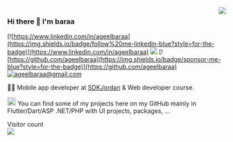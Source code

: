 <img align='right' src="https://github-readme-stats.vercel.app/api?username=ageelbaraa&show_icons=true&theme=synthwave">

### Hi there 👋 I'm baraa

[![https://www.linkedin.com/in/ageelbaraa](https://img.shields.io/badge/follow%20me-linkedin-blue?style=for-the-badge)](https://www.linkedin.com/in/ageelbaraa)
[![](https://img.shields.io/badge/visit-website-orange?style=for-the-badge)]()
[![https://github.com/ageelbaraa](https://img.shields.io/badge/sponsor-me-blue?style=for-the-badge)](https://github.com/ageelbaraa)
[![ageelbaraa@gmail.com](https://img.shields.io/static/v1?label=email&message=me&color=red&logo=gmail&style=for-the-badge&logoColor=white)](mailto:ageelbaraa@gmail.com)

👨‍💻 Mobile app developer at [SDKJordan](https://sdkjordan.com/) & Web developer course.

<img src="https://cdn.worldvectorlogo.com/logos/flutter-logo.svg" alt="Flutter" width="20" height="20"> You can find some of my projects here on my GitHub mainly in Flutter/Dart/ASP .NET/PHP with UI projects, packages, ...



<!--
**ageelbaraa/ageelbaraa** is a ✨ _special_ ✨ repository because its `README.md` (this file) appears on your GitHub profile.

Here are some ideas to get you started:

- 🔭 I’m currently working on ...
- 🌱 I’m currently learning ...
- 👯 I’m looking to collaborate on ...
- 🤔 I’m looking for help with ...
- 💬 Ask me about ...
- 📫 How to reach me: ...
- 😄 Pronouns: ...
- ⚡ Fun fact: ...
-->

<p > 
  Visitor count<br>
  <img src="https://profile-counter.glitch.me/ageelbaraa/count.svg" />
</p>
